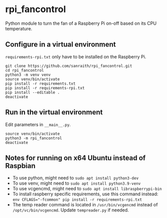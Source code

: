 # rpi_fancontrol

Python module to turn the fan of a Raspberry Pi on-off based on its CPU temperature.

## Configure in a virtual environment

`requirements-rpi.txt` only have to be installed on the Raspberry Pi.

    git clone https://github.com/sanraith/rpi_fancontrol.git
    cd rpi_fancontrol
    python3 -m venv venv
    source venv/bin/activate
    pip install -r requirements.txt
    pip install -r requirements-rpi.txt
    pip install --editable .
    deactivate

## Run in the virtual environment

Edit parameters in `__main__.py`.

    source venv/bin/activate
    python3 -m rpi_fancontrol
    deactivate

## Notes for running on x64 Ubuntu instead of Raspbian

- To use python, might need to `sudo apt install python3-dev`
- To use venv, might need to `sudo apt install python3.9-venv`
- To use vcgencmd, might need to `sudo apt install libraspberrypi-bin`
- To install raspberry specific requirements, use this command instead:  
`env CFLAGS="-fcommon" pip install -r requirements-rpi.txt`
- The temp reader command is located in `/usr/bin/vcgencmd` instead of `/opt/vc/bin/vcgencmd`. Update `tempreader.py` if needed.
